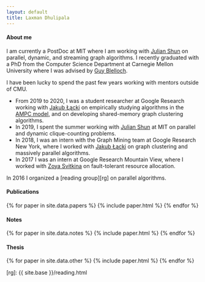 ```yaml
---
layout: default
title: Laxman Dhulipala
---
```


#### About me
I am currently a PostDoc at MIT where I am working with [Julian Shun][julian] on parallel, dynamic, and streaming graph
algorithms. I recently graduated with a PhD from the Computer Science
Department at Carnegie Mellon University where I was advised by [Guy Blelloch][guy].

I have been lucky to spend the past few years working with mentors outside of CMU.
*   From 2019 to 2020, I was a student researcher at Google Research working with [Jakub Łącki][kuba] on empirically studying algorithms in the [AMPC model][ampcpaper], and on developing shared-memory graph clustering algorithms.
*   In 2019, I spent the summer working with [Julian Shun][julian] at MIT on parallel and dynamic clique-counting problems.
*   In 2018, I was an intern with the Graph Mining team at Google Research New York, where I worked with [Jakub Łącki][kuba] on graph clustering and massively parallel algorithms.
*   In 2017 I was an intern at Google Research Mountain View, where I worked with [Zoya Svitkina][zoya] on fault-tolerant resource allocation.

In 2016 I organized a [reading group][rg] on parallel algorithms.

#### Publications

{% for paper in site.data.papers %}
  {% include paper.html %}
{% endfor %}

#### Notes

{% for paper in site.data.notes %}
  {% include paper.html %}
{% endfor %}


#### Thesis

{% for paper in site.data.other %}
  {% include paper.html %}
{% endfor %}


[guy]: http://www.cs.cmu.edu/~guyb/
[julian]: https://people.csail.mit.edu/jshun/
[kuba]: https://ai.google/research/people/105517
[zoya]: https://sites.google.com/site/zoyasvitkina/
[ampcpaper]: https://arxiv.org/abs/1905.07533
[rg]: {{ site.base }}/reading.html
